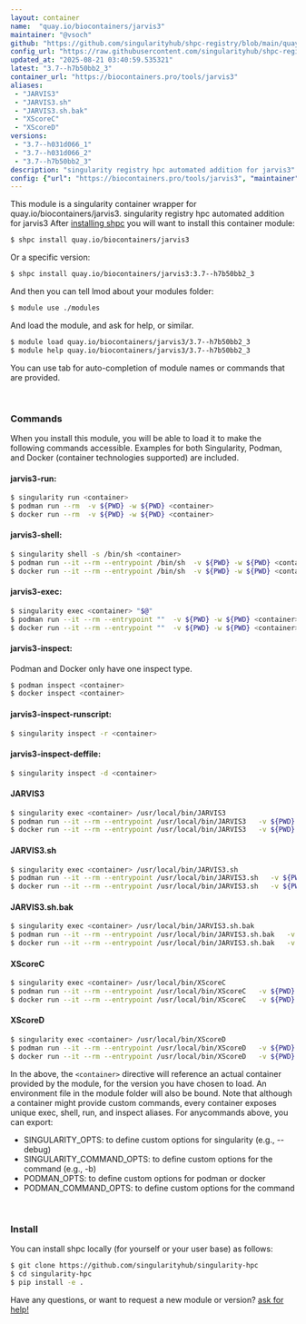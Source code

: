 ```yaml
---
layout: container
name:  "quay.io/biocontainers/jarvis3"
maintainer: "@vsoch"
github: "https://github.com/singularityhub/shpc-registry/blob/main/quay.io/biocontainers/jarvis3/container.yaml"
config_url: "https://raw.githubusercontent.com/singularityhub/shpc-registry/main/quay.io/biocontainers/jarvis3/container.yaml"
updated_at: "2025-08-21 03:40:59.535321"
latest: "3.7--h7b50bb2_3"
container_url: "https://biocontainers.pro/tools/jarvis3"
aliases:
 - "JARVIS3"
 - "JARVIS3.sh"
 - "JARVIS3.sh.bak"
 - "XScoreC"
 - "XScoreD"
versions:
 - "3.7--h031d066_1"
 - "3.7--h031d066_2"
 - "3.7--h7b50bb2_3"
description: "singularity registry hpc automated addition for jarvis3"
config: {"url": "https://biocontainers.pro/tools/jarvis3", "maintainer": "@vsoch", "description": "singularity registry hpc automated addition for jarvis3", "latest": {"3.7--h7b50bb2_3": "sha256:cfd9eae1a261d94bcff77f8e8e7761fd8eaf326490feec9688826d705365b9e8"}, "tags": {"3.7--h031d066_1": "sha256:599b15086e057612cc1cf3d0278d93692df3131130e73b8f4b964d0d1093a982", "3.7--h031d066_2": "sha256:531cccca30b664bcdeba2cd7154b75e5687a63aa0fedd68174a42b3fa9a9cab1", "3.7--h7b50bb2_3": "sha256:cfd9eae1a261d94bcff77f8e8e7761fd8eaf326490feec9688826d705365b9e8"}, "docker": "quay.io/biocontainers/jarvis3", "aliases": {"JARVIS3": "/usr/local/bin/JARVIS3", "JARVIS3.sh": "/usr/local/bin/JARVIS3.sh", "JARVIS3.sh.bak": "/usr/local/bin/JARVIS3.sh.bak", "XScoreC": "/usr/local/bin/XScoreC", "XScoreD": "/usr/local/bin/XScoreD"}}
---
```


This module is a singularity container wrapper for quay.io/biocontainers/jarvis3.
singularity registry hpc automated addition for jarvis3
After [installing shpc](#install) you will want to install this container module:


```bash
$ shpc install quay.io/biocontainers/jarvis3
```

Or a specific version:

```bash
$ shpc install quay.io/biocontainers/jarvis3:3.7--h7b50bb2_3
```

And then you can tell lmod about your modules folder:

```bash
$ module use ./modules
```

And load the module, and ask for help, or similar.

```bash
$ module load quay.io/biocontainers/jarvis3/3.7--h7b50bb2_3
$ module help quay.io/biocontainers/jarvis3/3.7--h7b50bb2_3
```

You can use tab for auto-completion of module names or commands that are provided.

<br>

### Commands

When you install this module, you will be able to load it to make the following commands accessible.
Examples for both Singularity, Podman, and Docker (container technologies supported) are included.

#### jarvis3-run:

```bash
$ singularity run <container>
$ podman run --rm  -v ${PWD} -w ${PWD} <container>
$ docker run --rm  -v ${PWD} -w ${PWD} <container>
```

#### jarvis3-shell:

```bash
$ singularity shell -s /bin/sh <container>
$ podman run --it --rm --entrypoint /bin/sh  -v ${PWD} -w ${PWD} <container>
$ docker run --it --rm --entrypoint /bin/sh  -v ${PWD} -w ${PWD} <container>
```

#### jarvis3-exec:

```bash
$ singularity exec <container> "$@"
$ podman run --it --rm --entrypoint ""  -v ${PWD} -w ${PWD} <container> "$@"
$ docker run --it --rm --entrypoint ""  -v ${PWD} -w ${PWD} <container> "$@"
```

#### jarvis3-inspect:

Podman and Docker only have one inspect type.

```bash
$ podman inspect <container>
$ docker inspect <container>
```

#### jarvis3-inspect-runscript:

```bash
$ singularity inspect -r <container>
```

#### jarvis3-inspect-deffile:

```bash
$ singularity inspect -d <container>
```


#### JARVIS3

```bash
$ singularity exec <container> /usr/local/bin/JARVIS3
$ podman run --it --rm --entrypoint /usr/local/bin/JARVIS3   -v ${PWD} -w ${PWD} <container> -c " $@"
$ docker run --it --rm --entrypoint /usr/local/bin/JARVIS3   -v ${PWD} -w ${PWD} <container> -c " $@"
```


#### JARVIS3.sh

```bash
$ singularity exec <container> /usr/local/bin/JARVIS3.sh
$ podman run --it --rm --entrypoint /usr/local/bin/JARVIS3.sh   -v ${PWD} -w ${PWD} <container> -c " $@"
$ docker run --it --rm --entrypoint /usr/local/bin/JARVIS3.sh   -v ${PWD} -w ${PWD} <container> -c " $@"
```


#### JARVIS3.sh.bak

```bash
$ singularity exec <container> /usr/local/bin/JARVIS3.sh.bak
$ podman run --it --rm --entrypoint /usr/local/bin/JARVIS3.sh.bak   -v ${PWD} -w ${PWD} <container> -c " $@"
$ docker run --it --rm --entrypoint /usr/local/bin/JARVIS3.sh.bak   -v ${PWD} -w ${PWD} <container> -c " $@"
```


#### XScoreC

```bash
$ singularity exec <container> /usr/local/bin/XScoreC
$ podman run --it --rm --entrypoint /usr/local/bin/XScoreC   -v ${PWD} -w ${PWD} <container> -c " $@"
$ docker run --it --rm --entrypoint /usr/local/bin/XScoreC   -v ${PWD} -w ${PWD} <container> -c " $@"
```


#### XScoreD

```bash
$ singularity exec <container> /usr/local/bin/XScoreD
$ podman run --it --rm --entrypoint /usr/local/bin/XScoreD   -v ${PWD} -w ${PWD} <container> -c " $@"
$ docker run --it --rm --entrypoint /usr/local/bin/XScoreD   -v ${PWD} -w ${PWD} <container> -c " $@"
```



In the above, the `<container>` directive will reference an actual container provided
by the module, for the version you have chosen to load. An environment file in the
module folder will also be bound. Note that although a container
might provide custom commands, every container exposes unique exec, shell, run, and
inspect aliases. For anycommands above, you can export:

 - SINGULARITY_OPTS: to define custom options for singularity (e.g., --debug)
 - SINGULARITY_COMMAND_OPTS: to define custom options for the command (e.g., -b)
 - PODMAN_OPTS: to define custom options for podman or docker
 - PODMAN_COMMAND_OPTS: to define custom options for the command

<br>

### Install

You can install shpc locally (for yourself or your user base) as follows:

```bash
$ git clone https://github.com/singularityhub/singularity-hpc
$ cd singularity-hpc
$ pip install -e .
```

Have any questions, or want to request a new module or version? [ask for help!](https://github.com/singularityhub/singularity-hpc/issues)